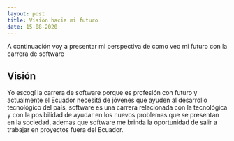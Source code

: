 ```yaml
---
layout: post
title: Visiòn hacia mi futuro
date: 15-08-2020
---
```


A continuación voy a presentar mi perspectiva de como veo mi futuro con la carrera de software 



## Visión

Yo escogí la carrera de software porque es profesión con futuro y actualmente el Ecuador necesitá de jóvenes que ayuden al desarrollo tecnológico del país, software es una carrera relacionada con la tecnológica y con la posibilidad de ayudar en los nuevos problemas que se presentan en la sociedad, ademas que software me brinda la oportunidad de salir a trabajar en proyectos fuera del Ecuador.
